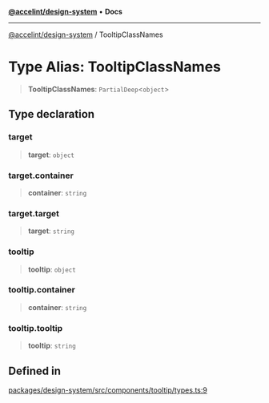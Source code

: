 [**@accelint/design-system**](../README.md) • **Docs**

***

[@accelint/design-system](../README.md) / TooltipClassNames

# Type Alias: TooltipClassNames

> **TooltipClassNames**: `PartialDeep`\<`object`\>

## Type declaration

### target

> **target**: `object`

### target.container

> **container**: `string`

### target.target

> **target**: `string`

### tooltip

> **tooltip**: `object`

### tooltip.container

> **container**: `string`

### tooltip.tooltip

> **tooltip**: `string`

## Defined in

[packages/design-system/src/components/tooltip/types.ts:9](https://github.com/gohypergiant/standard-toolkit/blob/258694cea8ed8bbd956b3cf5da47c2c9debcf127/packages/design-system/src/components/tooltip/types.ts#L9)
